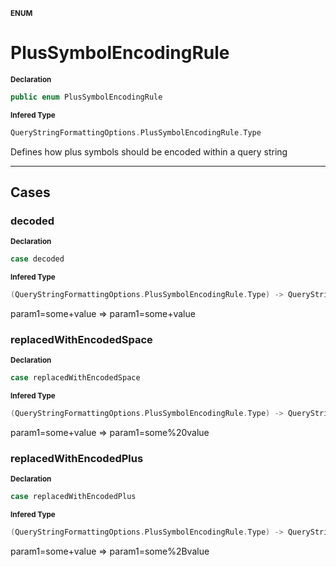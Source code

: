 <sub>**ENUM**</sub>
# PlusSymbolEncodingRule

<sub>**Declaration**</sub>
```swift
public enum PlusSymbolEncodingRule
```

<sub>**Infered Type**</sub>
```swift
QueryStringFormattingOptions.PlusSymbolEncodingRule.Type
```

Defines how plus symbols should be encoded within a query string

--------------------

## Cases
### decoded

<sub>**Declaration**</sub>
```swift
case decoded
```

<sub>**Infered Type**</sub>
```swift
(QueryStringFormattingOptions.PlusSymbolEncodingRule.Type) -> QueryStringFormattingOptions.PlusSymbolEncodingRule
```

param1=some+value => param1=some+value

### replacedWithEncodedSpace

<sub>**Declaration**</sub>
```swift
case replacedWithEncodedSpace
```

<sub>**Infered Type**</sub>
```swift
(QueryStringFormattingOptions.PlusSymbolEncodingRule.Type) -> QueryStringFormattingOptions.PlusSymbolEncodingRule
```

param1=some+value => param1=some%20value

### replacedWithEncodedPlus

<sub>**Declaration**</sub>
```swift
case replacedWithEncodedPlus
```

<sub>**Infered Type**</sub>
```swift
(QueryStringFormattingOptions.PlusSymbolEncodingRule.Type) -> QueryStringFormattingOptions.PlusSymbolEncodingRule
```

param1=some+value => param1=some%2Bvalue



